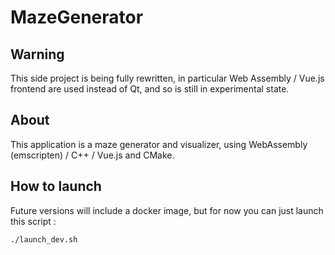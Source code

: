 # MazeGenerator

## Warning

This side project is being fully rewritten, in particular Web Assembly / Vue.js frontend are used instead of Qt, and so is still in experimental state.

## About

This application is a maze generator and visualizer, using WebAssembly (emscripten) / C++ / Vue.js and CMake.

## How to launch

Future versions will include a docker image, but for now you can just launch this script :
~~~
./launch_dev.sh
~~~
